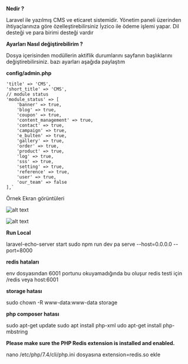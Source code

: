 **Nedir ?**

Laravel ile yazılmış CMS ve eticaret sistemidir. Yönetim paneli üzerinden ihtiyaçlarınıza göre özelleştirebilirsiniz
İyzico ile ödeme işlemi yapar. Dil desteği ve para birimi desteği vardır

**Ayarları Nasıl değiştirebilirim ?**

Dosya içerisinden modüllerin aktiflik durumlarını sayfanın başlıklarını değiştirebilirsiniz. bazı ayarları aşağıda paylaştım

**config/admin.php**

    'title' => 'CMS',
    'short_title' => 'CMS',
    // module status
    'module_status' => [
        'banner' => true,
        'blog' => true,
        'coupon' => true,
        'content_management' => true,
        'contact' => true,
        'campaign' => true,
        'e_bulten' => true,
        'gallery' => true,
        'order' => true,
        'product' => true,
        'log' => true,
        'sss' => true,
        'setting' => true,
        'reference' => true,
        'user' => true,
        'our_team' => false
    ],`


Örnek Ekran görüntüleri

![alt text](https://i.ibb.co/zhgPNGY/sc2.png)

![alt text](https://i.ibb.co/rtr62PS/sc1.png)




**Run Local**

laravel-echo-server start
sudo npm run dev
pa serve --host=0.0.0.0 --port=8000


**redis hataları**

env dosyasından 6001 portunu okuyamadığında bu oluşur
redis testi için /redis veya host:6001


**storage hatası**

sudo chown -R www-data:www-data storage


**php composer hatası**

sudo apt-get update
sudo apt install php-xml
udo apt-get install php-mbstring



**Please make sure the PHP Redis extension is installed and enabled.**


nano /etc/php/7.4/cli/php.ini dosyasına
extension=redis.so ekle
